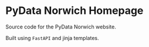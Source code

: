 # PyData Norwich Homepage

Source code for the PyData Norwich website.

Built using `FastAPI` and jinja templates.
